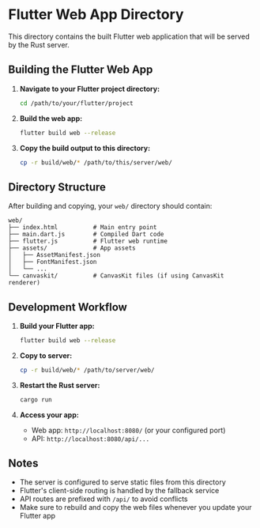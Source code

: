 # Flutter Web App Directory

This directory contains the built Flutter web application that will be served by the Rust server.

## Building the Flutter Web App

1. **Navigate to your Flutter project directory:**
   ```bash
   cd /path/to/your/flutter/project
   ```

2. **Build the web app:**
   ```bash
   flutter build web --release
   ```

3. **Copy the build output to this directory:**
   ```bash
   cp -r build/web/* /path/to/this/server/web/
   ```

## Directory Structure

After building and copying, your `web/` directory should contain:
```
web/
├── index.html          # Main entry point
├── main.dart.js        # Compiled Dart code
├── flutter.js          # Flutter web runtime
├── assets/             # App assets
│   ├── AssetManifest.json
│   ├── FontManifest.json
│   └── ...
└── canvaskit/          # CanvasKit files (if using CanvasKit renderer)
```

## Development Workflow

1. **Build your Flutter app:**
   ```bash
   flutter build web --release
   ```

2. **Copy to server:**
   ```bash
   cp -r build/web/* /path/to/server/web/
   ```

3. **Restart the Rust server:**
   ```bash
   cargo run
   ```

4. **Access your app:**
   - Web app: `http://localhost:8080/` (or your configured port)
   - API: `http://localhost:8080/api/...`

## Notes

- The server is configured to serve static files from this directory
- Flutter's client-side routing is handled by the fallback service
- API routes are prefixed with `/api/` to avoid conflicts
- Make sure to rebuild and copy the web files whenever you update your Flutter app 